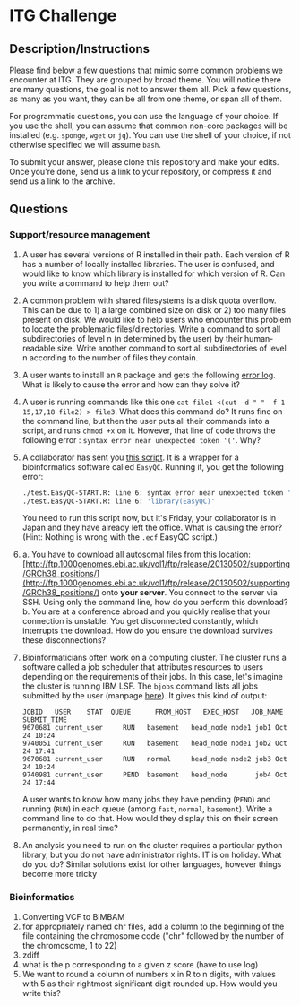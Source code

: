 # ITG Challenge

## Description/Instructions

Please find below a few questions that mimic some common problems we encounter at ITG. They are grouped by broad theme. You will notice there are many questions, the goal is not to answer them all. Pick a few questions, as many as you want, they can be all from one theme, or span all of them. 

For programmatic questions, you can use the language of your choice. If you use the shell, you can assume that common non-core packages will be installed (e.g. `sponge`, `wget` or `jq`). You can use the shell of your choice, if not otherwise specified we will assume `bash`.

To submit your answer, please clone this repository and make your edits. Once you're done, send us a link to your repository, or compress it and send us a link to the archive.

## Questions

### Support/resource management
1. A user has several versions of R installed in their path. Each version of R has a number of locally installed libraries. The user is confused, and would like to know which library is installed for which version of R. Can you write a command to help them out?
2. A common problem with shared filesystems is a disk quota overflow. This can be due to 1) a large combined size on disk or 2) too many files present on disk. We would like to help users who encounter this problem to locate the problematic files/directories. Write a command to sort all subdirectories of level n (n determined by the user) by their human-readable size. Write another command to sort all subdirectories of level n according to the number of files they contain.
3. A user wants to install an `R` package and gets the following [error log](data/error.log). What is likely to cause the error and how can they solve it?
4. A user is running commands like this one `cat file1 <(cut -d " " -f 1-15,17,18 file2) > file3`. What does this command do? It runs fine on the command line, but then the user puts all their commands into a script, and runs `chmod +x` on it. However, that line of code throws the following error : `syntax error near unexpected token '('`. Why?
5. A collaborator has sent you [this script](data/EasyQCWrapper.sh). It is a wrapper for a bioinformatics software called `EasyQC`.  Running it, you get the following error: 

    ```bash
    ./test.EasyQC-START.R: line 6: syntax error near unexpected token 'EasyQC'
    ./test.EasyQC-START.R: line 6: 'library(EasyQC)'
    ```

     You need to run this script now, but it's Friday, your collaborator is in Japan and they have already left the office. What is causing the error? (Hint: Nothing is wrong with the `.ecf` EasyQC script.)
6. 
    a. You have to download all autosomal files from this location: [http://ftp.1000genomes.ebi.ac.uk/vol1/ftp/release/20130502/supporting/GRCh38_positions/](http://ftp.1000genomes.ebi.ac.uk/vol1/ftp/release/20130502/supporting/GRCh38_positions/) onto **your server**. You connect to the server via SSH. Using only the command line, how do you perform this download?
    b. You are at a conference abroad and you quickly realise that your connection is unstable. You get disconnected constantly, which interrupts the download. How do you ensure the download survives these disconnections?
7. Bioinformaticians often work on a computing cluster. The cluster runs a software called a job scheduler that attributes resources to users depending on the requirements of their jobs. In this case, let's imagine the cluster is running IBM LSF. The `bjobs` command lists all jobs submitted by the user (manpage [here](https://www.ibm.com/support/knowledgecenter/en/SSETD4_9.1.2/lsf_command_ref/bjobs.1.html)). It gives this kind of output:
    ```
    JOBID   USER    STAT  QUEUE      FROM_HOST   EXEC_HOST   JOB_NAME   SUBMIT_TIME
    9670681 current_user     RUN   basement   head_node node1 job1 Oct 24 10:24
    9740051 current_user     RUN   basement   head_node node1 job2 Oct 24 17:41
    9670681 current_user     RUN   normal     head_node node2 job3 Oct 24 10:24
    9740981 current_user     PEND  basement   head_node       job4 Oct 24 17:44

    ```
    A user wants to know how many jobs they have pending (`PEND`) and running (`RUN`) in each queue (among `fast`, `normal`, `basement`). Write a command line to do that. How would they display this on their screen permanently, in real time?
8. An analysis you need to run on the cluster requires a particular python library, but you do not have administrator rights. IT is on holiday. What do you do? Similar solutions exist for other languages, however things become more tricky 

### Bioinformatics
1. Converting VCF to BIMBAM
2. for appropriately named chr files, add a column to the beginning of the file containing the chromosome code ("chr" followed by the number of the chromosome, 1 to 22)
3.	zdiff
4.	what is the p corresponding to a given z score (have to use log)
5.	We want to round a column of numbers x in R to n digits, with values with 5 as their  rightmost significant digit rounded up. How would you write this?
